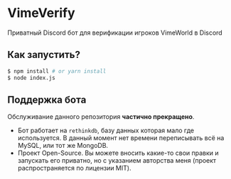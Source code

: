 # VimeVerify
Приватный Discord бот для верификации игроков VimeWorld в Discord

## Как запустить?
```bash
$ npm install # or yarn install
$ node index.js
```

## Поддержка бота
Обслуживание данного репозитория **частично прекращено**.
* Бот работает на `rethinkdb`, базу данных которая мало где используется. В данный момент нет времени переписывать всё на MySQL, или тот же MongoDB.
* Проект Open-Source. Вы можете вносить какие-то свои правки и запускать его приватно, но с указанием авторства меня (проект распространяется по лицензии MIT).
